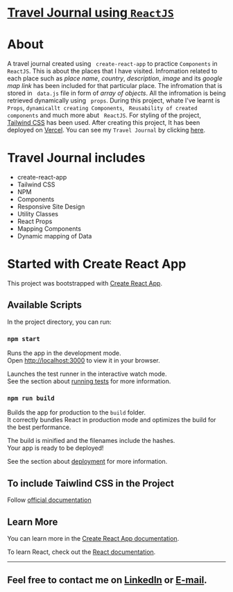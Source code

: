 
# [Travel Journal using `ReactJS`](https://travel-journal-taupe.vercel.app/)

# About
A travel journal created using ` create-react-app` to practice ` Components ` in ` ReactJS`. This is about the places that I have visited. Infromation related to each place such as _place name_, _country_, _description_, _image_ and its _google map link_ has been included for that particular place. The infromation that is stored in ` data.js` file in form of _array of objects_. All the infromation is being retrieved dynamically using ` props`. During this project, whate I've learnt is ` Props`, `dynamicallt creating Components`, ` Reusability of created components` and much more abut ` ReactJS`. For styling of the project,  [Tailwind CSS](https://tailwindcss.com/docs/installation) has been used. After creating this project, It has been deployed on [Vercel](https://vercel.com/login?next=%2Fd-hizabi-programmer%2Fsaniya-memon). You can see my ` Travel Journal ` by clicking [here](https://travel-journal-taupe.vercel.app/).

# Travel Journal includes
 * create-react-app
 * Tailwind CSS
 * NPM
 * Components
 * Responsive Site Design
 * Utility Classes
 * React Props
 * Mapping Components 
 * Dynamic mapping of Data


# Started with Create React App

This project was bootstrapped with [Create React App](https://github.com/facebook/create-react-app).

## Available Scripts

In the project directory, you can run:

### `npm start`

Runs the app in the development mode.\
Open [http://localhost:3000](http://localhost:3000) to view it in your browser.

Launches the test runner in the interactive watch mode.\
See the section about [running tests](https://facebook.github.io/create-react-app/docs/running-tests) for more information.

### `npm run build`

Builds the app for production to the `build` folder.\
It correctly bundles React in production mode and optimizes the build for the best performance.

The build is minified and the filenames include the hashes.\
Your app is ready to be deployed!

See the section about [deployment](https://facebook.github.io/create-react-app/docs/deployment) for more information.

## To include Taiwlind CSS in the Project
 Follow [official documentation](https://tailwindcss.com/docs/guides/create-react-app)

## Learn More

You can learn more in the [Create React App documentation](https://facebook.github.io/create-react-app/docs/getting-started).

To learn React, check out the [React documentation](https://reactjs.org/).

---
## Feel free to contact me on [LinkedIn](https://www.linkedin.com/in/saniyamemon/) or [E-mail](mailto:saniyamemon7862@gmail.com).
